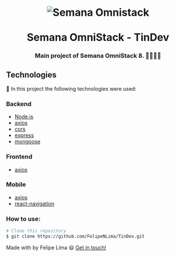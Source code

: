 <h1 align="center">
    <img alt="Semana Omnistack" src="https://user-images.githubusercontent.com/26943148/78200914-89773a80-7466-11ea-8f5e-ac96b9d9db3c.png" />
    <br />
    <br />
    Semana OmniStack - TinDev
</h1>

<h3 align="center">
    Main project of Semana OmniStack 8. 👨🏻‍🚀🚀
</h3>

## Technologies

:hammer: In this project the following technologies were used:

### Backend

- [Node.js](https://nodejs.org)
- [axios](https://github.com/axios/axios)
- [cors](https://developer.mozilla.org/pt-BR/docs/Web/HTTP/Controle_Acesso_CORS)
- [express](https://expressjs.com/)
- [mongoose](https://mongoosejs.com/)

### Frontend

- [axios](https://github.com/axios/axios)

### Mobile

- [axios](https://github.com/axios/axios)
- [react-navigation](https://reactnavigation.org/)


### How to use:

```bash
# Clone this repository
$ git clone https://github.com/FelipeNLima/TinDev.git
```

Made with by Felipe Lima :smiley: [Get in touch!](https://www.linkedin.com/in/felipe-lima-00bb62171/)
